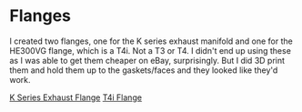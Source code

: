 # Flanges
I created two flanges, one for the K series exhaust manifold and one for the HE300VG flange, which is a T4i. Not a T3 or T4. I didn't end up using these as I was able to get them cheaper on eBay, surprisingly. But I did 3D print them and hold them up to the gaskets/faces and they looked like they'd work.

[K Series Exhaust Flange](./K%20Exhaust%20Flange.dxf)
[T4i Flange](./T4i%20Flange.dxf)